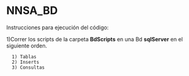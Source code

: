 # NNSA_BD

Instrucciones para ejecución del código:

1)Correr los scripts de la carpeta **BdScripts** en una Bd **sqlServer** en el siguiente orden.

      1) Tablas
      2) Inserts
      3) Consultas

